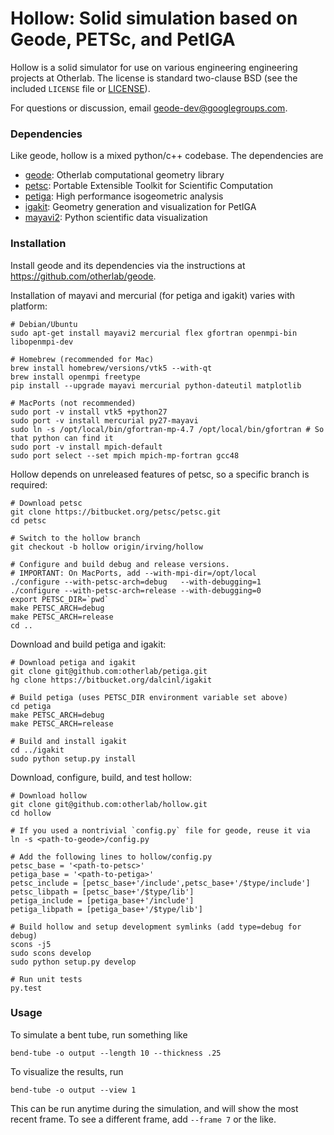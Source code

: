 Hollow: Solid simulation based on Geode, PETSc, and PetIGA
==========================================================

Hollow is a solid simulator for use on various engineering engineering projects
at Otherlab.  The license is standard two-clause BSD (see the included `LICENSE`
file or [LICENSE](https://github.com/otherlab/hollow/blob/master/LICENSE)).

For questions or discussion, email geode-dev@googlegroups.com.

### Dependencies

Like geode, hollow is a mixed python/c++ codebase.  The dependencies are

* [geode](https://github.com/otherlab/geode): Otherlab computational geometry library
* [petsc](http://www.mcs.anl.gov/petsc): Portable Extensible Toolkit for Scientific Computation
* [petiga](https://bitbucket.org/dalcinl/petiga): High performance isogeometric analysis
* [igakit](https://bitbucket.org/dalcinl/igakit): Geometry generation and visualization for PetIGA
* [mayavi2](http://docs.enthought.com/mayavi/mayavi): Python scientific data visualization

### Installation

Install geode and its dependencies via the instructions at https://github.com/otherlab/geode.

Installation of mayavi and mercurial (for petiga and igakit) varies with platform:

    # Debian/Ubuntu
    sudo apt-get install mayavi2 mercurial flex gfortran openmpi-bin libopenmpi-dev

    # Homebrew (recommended for Mac)
    brew install homebrew/versions/vtk5 --with-qt
    brew install openmpi freetype
    pip install --upgrade mayavi mercurial python-dateutil matplotlib

    # MacPorts (not recommended)
    sudo port -v install vtk5 +python27
    sudo port -v install mercurial py27-mayavi
    sudo ln -s /opt/local/bin/gfortran-mp-4.7 /opt/local/bin/gfortran # So that python can find it
    sudo port -v install mpich-default
    sudo port select --set mpich mpich-mp-fortran gcc48

Hollow depends on unreleased features of petsc, so a specific branch is required:

    # Download petsc
    git clone https://bitbucket.org/petsc/petsc.git
    cd petsc

    # Switch to the hollow branch
    git checkout -b hollow origin/irving/hollow

    # Configure and build debug and release versions.
    # IMPORTANT: On MacPorts, add --with-mpi-dir=/opt/local
    ./configure --with-petsc-arch=debug   --with-debugging=1
    ./configure --with-petsc-arch=release --with-debugging=0
    export PETSC_DIR=`pwd`
    make PETSC_ARCH=debug
    make PETSC_ARCH=release
    cd ..

Download and build petiga and igakit:

    # Download petiga and igakit
    git clone git@github.com:otherlab/petiga.git
    hg clone https://bitbucket.org/dalcinl/igakit

    # Build petiga (uses PETSC_DIR environment variable set above)
    cd petiga
    make PETSC_ARCH=debug
    make PETSC_ARCH=release

    # Build and install igakit
    cd ../igakit
    sudo python setup.py install

Download, configure, build, and test hollow:

    # Download hollow
    git clone git@github.com:otherlab/hollow.git
    cd hollow

    # If you used a nontrivial `config.py` file for geode, reuse it via
    ln -s <path-to-geode>/config.py

    # Add the following lines to hollow/config.py
    petsc_base = '<path-to-petsc>'
    petiga_base = '<path-to-petiga>'
    petsc_include = [petsc_base+'/include',petsc_base+'/$type/include']
    petsc_libpath = [petsc_base+'/$type/lib']
    petiga_include = [petiga_base+'/include']
    petiga_libpath = [petiga_base+'/$type/lib']

    # Build hollow and setup development symlinks (add type=debug for debug)
    scons -j5
    sudo scons develop
    sudo python setup.py develop

    # Run unit tests
    py.test

### Usage

To simulate a bent tube, run something like

    bend-tube -o output --length 10 --thickness .25

To visualize the results, run

    bend-tube -o output --view 1

This can be run anytime during the simulation, and will show the most recent frame.
To see a different frame, add `--frame 7` or the like.
